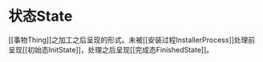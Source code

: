 # 状态State

[[事物Thing]]之加工之后呈现的形式。未被[[安装过程InstallerProcess]]处理前呈现[[初始态InitState]]，处理之后呈现[[完成态FinishedState]]。